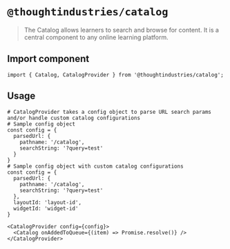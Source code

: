 # `@thoughtindustries/catalog`

> The Catalog allows learners to search and browse for content. It is a central component to any online learning platform.

## Import component

```
import { Catalog, CatalogProvider } from '@thoughtindustries/catalog';
```

## Usage

```
# CatalogProvider takes a config object to parse URL search params and/or handle custom catalog configurations
# Sample config object
const config = {
  parsedUrl: {
    pathname: '/catalog',
    searchString: '?query=test'
  }
}
# Sample config object with custom catalog configurations
const config = {
  parsedUrl: {
    pathname: '/catalog',
    searchString: '?query=test'
  },
  layoutId: 'layout-id',
  widgetId: 'widget-id'
}

<CatalogProvider config={config}>
  <Catalog onAddedToQueue={(item) => Promise.resolve()} />
</CatalogProvider>
```
